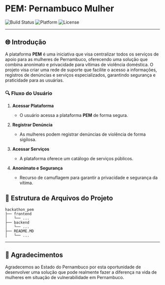 # PEM: Pernambuco Mulher

![Build Status](https://img.shields.io/badge/Build-Passing-brightgreen)
![Platform](https://img.shields.io/badge/Platform-Web-blue)
![License](https://img.shields.io/badge/License-MIT-green)

---

## 🌐 Introdução

A plataforma **PEM** é uma iniciativa que visa centralizar todos os serviços de apoio para as mulheres de Pernambuco, oferecendo uma solução que combina anonimato e privacidade para vítimas de violência doméstica. O projeto visa criar uma rede de suporte que facilite o acesso a informações, registros de denúncias e serviços especializados, garantindo segurança e praticidade para as usuárias.


### 🔍 Fluxo do Usuário

1. **Acessar Plataforma**
   - O usuário acessa a plataforma **PEM** de forma segura.
   
2. **Registrar Denúncia**
   - As mulheres podem registrar denúncias de violência de forma sigilosa.

3. **Acessar Serviços**
   - A plataforma oferece um catálogo de serviços públicos.

4. **Anonimato e Segurança**
   - Recurso de camuflagem para garantir a privacidade e segurança da vítima.

## 📂 Estrutura de Arquivos do Projeto
    
```
hackathon_pem
├── frontend
│   └── ...
├── backend
│   └── ...
├── README.MD
│   └── ...
```

---

## 🙏 Agradecimentos

Agradecemos ao Estado do Pernambuco por esta oportunidade de desenvolver uma solução que pode realmente fazer a diferença na vida de mulheres em situação de vulnerabilidade em Pernambuco.
